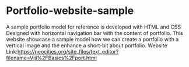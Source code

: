 # Portfolio-website-sample
A sample portfolio model for reference is developed with HTML and CSS
Designed with horizontal navigation bar with the content of portfolio.
This website showcase a sample model how we can create a portfolio with a vertical image and the enhance a short-bit about portfolio.
Website Link:https://neocities.org/site_files/text_editor?filename=Viji%2FBasics%2Fport.html
